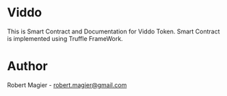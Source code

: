 # Viddo

This is Smart Contract and Documentation for Viddo Token. 
Smart Contract is implemented using Truffle FrameWork. 

# Author
Robert Magier - robert.magier@gmail.com

